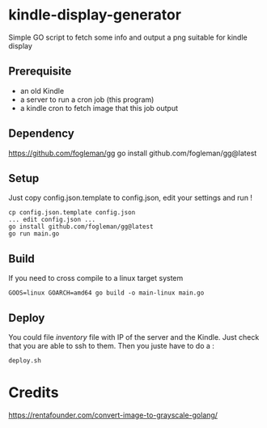 # kindle-display-generator
 Simple GO script to fetch some info and output a png suitable for kindle display

## Prerequisite

- an old Kindle
- a server to run a cron job (this program)
- a kindle cron to fetch image that this job output

## Dependency

https://github.com/fogleman/gg
go install github.com/fogleman/gg@latest

## Setup

Just copy config.json.template to config.json, edit your settings and run !

````
cp config.json.template config.json
... edit config.json ...
go install github.com/fogleman/gg@latest
go run main.go
````

## Build

If you need to cross compile to a linux target system

````
GOOS=linux GOARCH=amd64 go build -o main-linux main.go
````

## Deploy

You could file *inventory* file with IP of the server and the Kindle.
Just check that you are able to ssh to them.
Then you juste have to do a : 

`````
deploy.sh
`````

# Credits

https://rentafounder.com/convert-image-to-grayscale-golang/
